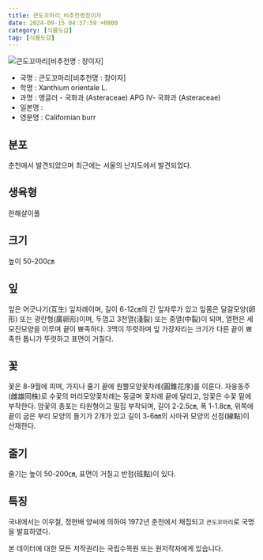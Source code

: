 ```yaml
---
title: 큰도꼬마리_비추천명창이자
date: 2024-09-15 04:37:59 +0800
category: [식물도감]
tag: [식물도감]
---
```




![큰도꼬마리[비추천명 : 창이자]](/fileUpload/plants/basic/Compositae/Xanthium/2942/1_th2.JPG)
- 국명 : 큰도꼬마리[비추천명 : 창이자]
- 학명 : Xanthium orientale L.
- 과명 : 앵글러 - 국화과 (Asteraceae) APG Ⅳ- 국화과 (Asteraceae)
- 일본명 : 
- 영문명 : Californian burr


## 분포
춘천에서 발견되었으며 최근에는 서울의 난지도에서 발견되었다.
## 생육형
한해살이풀
## 크기
높이 50-200㎝
## 잎
잎은 어긋나기(互生) 잎차례이며, 길이 6-12㎝의 긴 잎자루가 있고 잎몸은 달걀모양(卵形) 또는 광란형(廣卵形)이며, 두껍고 3천열(淺裂) 또는 중열(中裂)이 되며, 열편은 세모진모양을 이루며 끝이 뾰족하다. 3맥이 뚜렷하며 잎 가장자리는 크기가 다른 끝이 뾰족한 톱니가 뚜렷하고 표면이 거칠다.
## 꽃
꽃은 8-9월에 피며, 가지나 줄기 끝에 원뿔모양꽃차례(圓錐花序)를 이룬다. 자웅동주(雌雄同株)로 수꽃의 머리모양꽃차례는 둥글며 꽃차례 끝에 달리고, 암꽃은 수꽃 밑에 부착한다. 암꽃의 총포는 타원형이고 밀집 부착되며, 길이 2-2.5㎝, 폭 1-1.8㎝, 위쪽에 끝이 굽은 부리 모양의 돌기가 2개가 있고 길이 3-6㎜의 사마귀 모양의 선점(線點)이 산재한다.
## 줄기
줄기는 높이 50-200㎝, 표면이 거칠고 반점(班點)이 있다.
## 특징
국내에서는 이우철, 정현배 양씨에 의하여 1972년 춘천에서 채집되고 `큰도꼬마리`로 국명을 발표하였다.






본 데이터에 대한 모든 저작권리는 국립수목원 또는 원저작자에게 있습니다.
